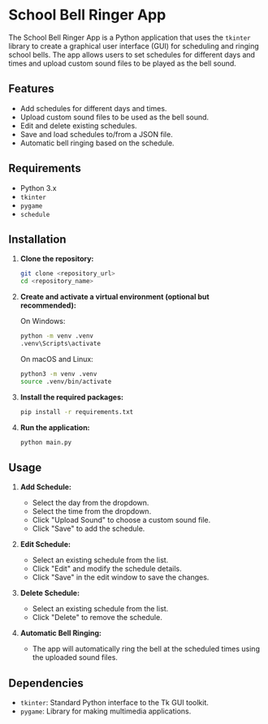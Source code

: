 # School Bell Ringer App

The School Bell Ringer App is a Python application that uses the `tkinter` library to create a graphical user interface (GUI) for scheduling and ringing school bells. The app allows users to set schedules for different days and times and upload custom sound files to be played as the bell sound.

## Features

- Add schedules for different days and times.
- Upload custom sound files to be used as the bell sound.
- Edit and delete existing schedules.
- Save and load schedules to/from a JSON file.
- Automatic bell ringing based on the schedule.

## Requirements

- Python 3.x
- `tkinter`
- `pygame`
- `schedule`

## Installation

1. **Clone the repository:**
    ```sh
    git clone <repository_url>
    cd <repository_name>
    ```

2. **Create and activate a virtual environment (optional but recommended):**

    On Windows:
    ```sh
    python -m venv .venv
    .venv\Scripts\activate
    ```

    On macOS and Linux:
    ```sh
    python3 -m venv .venv
    source .venv/bin/activate
    ```

3. **Install the required packages:**
    ```sh
    pip install -r requirements.txt
    ```

4. **Run the application:**
    ```sh
    python main.py
    ```

## Usage

1. **Add Schedule:**
   - Select the day from the dropdown.
   - Select the time from the dropdown.
   - Click "Upload Sound" to choose a custom sound file.
   - Click "Save" to add the schedule.

2. **Edit Schedule:**
   - Select an existing schedule from the list.
   - Click "Edit" and modify the schedule details.
   - Click "Save" in the edit window to save the changes.

3. **Delete Schedule:**
   - Select an existing schedule from the list.
   - Click "Delete" to remove the schedule.

4. **Automatic Bell Ringing:**
   - The app will automatically ring the bell at the scheduled times using the uploaded sound files.

## Dependencies

- `tkinter`: Standard Python interface to the Tk GUI toolkit.
- `pygame`: Library for making multimedia applications.



